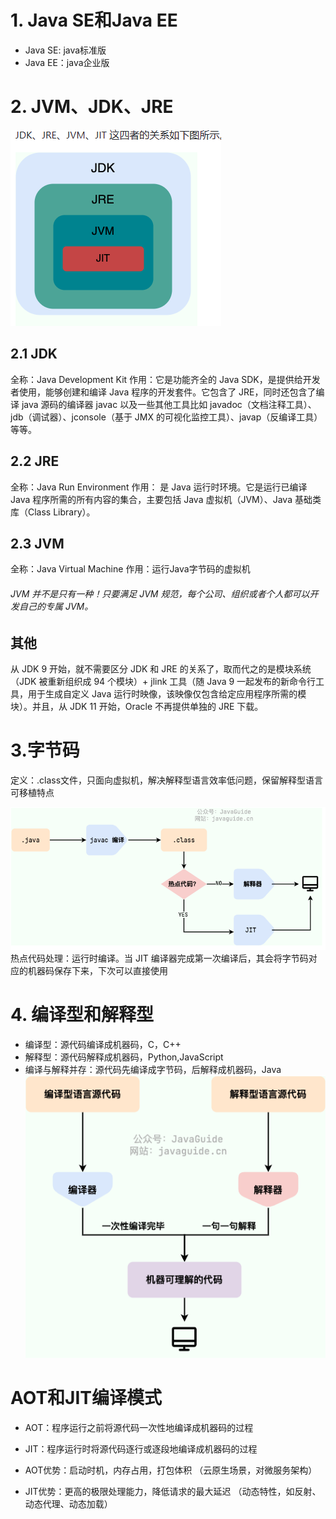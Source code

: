 # 1. Java SE和Java EE
- Java SE: java标准版
- Java EE：java企业版

# 2. JVM、JDK、JRE
![四者关系](jvm.png)
## 2.1 JDK
全称：Java Development Kit
作用：它是功能齐全的 Java SDK，是提供给开发者使用，能够创建和编译 Java 程序的开发套件。它包含了 JRE，同时还包含了编译 java 源码的编译器 javac 以及一些其他工具比如 javadoc（文档注释工具）、jdb（调试器）、jconsole（基于 JMX 的可视化监控⼯具）、javap（反编译工具）等等。

## 2.2 JRE
全称：Java Run Environment
作用： 是 Java 运行时环境。它是运行已编译 Java 程序所需的所有内容的集合，主要包括 Java 虚拟机（JVM）、Java 基础类库（Class Library）。

## 2.3 JVM
全称：Java Virtual Machine
作用：运行Java字节码的虚拟机
###### JVM 并不是只有一种！只要满足 JVM 规范，每个公司、组织或者个人都可以开发自己的专属 JVM。

## 其他
从 JDK 9 开始，就不需要区分 JDK 和 JRE 的关系了，取而代之的是模块系统（JDK 被重新组织成 94 个模块）+ jlink 工具（随 Java 9 一起发布的新命令行工具，用于生成自定义 Java 运行时映像，该映像仅包含给定应用程序所需的模块）。并且，从 JDK 11 开始，Oracle 不再提供单独的 JRE 下载。


# 3.字节码
定义：.class文件，只面向虚拟机，解决解释型语言效率低问题，保留解释型语言可移植特点

![Alt text](runJava.png)
热点代码处理：运行时编译。当 JIT 编译器完成第一次编译后，其会将字节码对应的机器码保存下来，下次可以直接使用

# 4. 编译型和解释型
- 编译型：源代码编译成机器码，C，C++
- 解释型：源代码解释成机器码，Python,JavaScript
- 编译与解释并存：源代码先编译成字节码，后解释成机器码，Java
![编译型和解释型](codeToCode.png)

# AOT和JIT编译模式
- AOT：程序运行之前将源代码一次性地编译成机器码的过程
- JIT：程序运行时将源代码逐行或逐段地编译成机器码的过程

- AOT优势：启动时机，内存占用，打包体积 （云原生场景，对微服务架构）
- JIT优势：更高的极限处理能力，降低请求的最大延迟 （动态特性，如反射、动态代理、动态加载）



